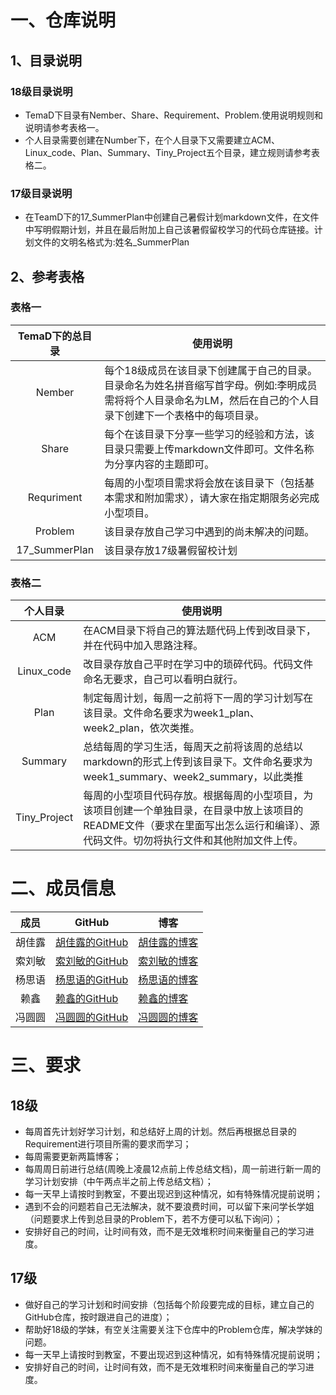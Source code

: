 # 一、仓库说明

## 1、目录说明
### 18级目录说明
- TemaD下目录有Nember、Share、Requirement、Problem.使用说明规则和说明请参考表格一。
- 个人目录需要创建在Number下，在个人目录下又需要建立ACM、Linux_code、Plan、Summary、Tiny_Project五个目录，建立规则请参考表格二。
### 17级目录说明
- 在TeamD下的17_SummerPlan中创建自己暑假计划markdown文件，在文件中写明假期计划，并且在最后附加上自己该暑假留校学习的代码仓库链接。计划文件的文明名格式为:姓名_SummerPlan


## 2、参考表格

### 表格一
|TemaD下的总目录|使用说明|
|:------:|-------|
|Nember|每个18级成员在该目录下创建属于自己的目录。目录命名为姓名拼音缩写首字母。例如:李明成员需将将个人目录命名为LM，然后在自己的个人目录下创建下一个表格中的每项目录。|
|Share|每个在该目录下分享一些学习的经验和方法，该目录只需要上传markdown文件即可。文件名称为分享内容的主题即可。|
|Requriment|每周的小型项目需求将会放在该目录下（包括基本需求和附加需求），请大家在指定期限务必完成小型项目。|
|Problem|该目录存放自己学习中遇到的尚未解决的问题。|
|17_SummerPlan|该目录存放17级暑假留校计划|


### 表格二
|个人目录|使用说明|  
|:---:|---|
|ACM|在ACM目录下将自己的算法题代码上传到改目录下，并在代码中加入思路注释。|
|Linux_code|改目录存放自己平时在学习中的琐碎代码。代码文件命名无要求，自己可以看明白就行。|
|Plan|制定每周计划，每周一之前将下一周的学习计划写在该目录。文件命名要求为week1_plan、 week2_plan，依次类推。|
|Summary|总结每周的学习生活，每周天之前将该周的总结以markdown的形式上传到该目录下。文件命名要求为week1_summary、week2_summary，以此类推|
|Tiny_Project|每周的小型项目代码存放。根据每周的小型项目，为该项目创建一个单独目录，在目录中放上该项目的README文件（要求在里面写出怎么运行和编译）、源代码文件。切勿将执行文件和其他附加文件上传。|


# 二、成员信息

|成员|GitHub|博客|
|:---:|---|---|
|胡佳露|[胡佳露的GitHub](https://github.com/jialuhu)|[胡佳露的博客](https://github.com/jialuhu)|
|索刘敏|[索刘敏的GitHub](https://blog.csdn.net/weixin_43858843)|[索刘敏的博客](https://github.com/materyy)|
|杨思语|[杨思语的GitHub](https://github.com/cosineta)|[杨思语的博客](https://blog.csdn.net/yangyanxi1216)|
|赖鑫|[赖鑫的GitHub](https://github.com/shengshengxiaowang)|[赖鑫的博客](https://blog.csdn.net/shengshengxiaowang)|
|冯圆圆|[冯圆圆的GitHub](https://github.com/slbqsa)|[冯圆圆的博客](https://blog.csdn.net/weixin_42378758/article/)|


# 三、要求

## 18级
- 每周首先计划好学习计划，和总结好上周的计划。然后再根据总目录的Requirement进行项目所需的要求而学习；
- 每周需要更新两篇博客；
- 每周周日前进行总结(周晚上凌晨12点前上传总结文档)，周一前进行新一周的学习计划安排（中午两点半之前上传总结文档）；
- 每一天早上请按时到教室，不要出现迟到这种情况，如有特殊情况提前说明；
- 遇到不会的问题若自己无法解决，就不要浪费时间，可以留下来问学长学姐（问题要求上传到总目录的Problem下，若不方便可以私下询问）；
- 安排好自己的时间，让时间有效，而不是无效堆积时间来衡量自己的学习进度。

## 17级
- 做好自己的学习计划和时间安排（包括每个阶段要完成的目标，建立自己的GitHub仓库，按时跟进自己的进度）；
- 帮助好18级的学妹，有空关注需要关注下仓库中的Problem仓库，解决学妹的问题。
- 每一天早上请按时到教室，不要出现迟到这种情况，如有特殊情况提前说明；
- 安排好自己的时间，让时间有效，而不是无效堆积时间来衡量自己的学习进度。





















